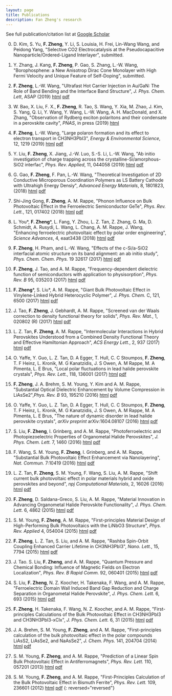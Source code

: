 ```yaml
---
layout: page
title: Publications
description: Fan Zheng's research
---
```


See full publication/citation list at [Google Scholar](https://scholar.google.com/citations?user=KwRlfz0AAAAJ&hl=en)

0. D. Kim, S. Yu, **F. Zheng**, Y. Li, S. Louisia, H. Frei, Lin-Wang Wang, and Peidong Yang, "Selective CO2 Electrocatalysis at the Pseudocapacitive Nanoparticle/Ordered-Ligand Interlayer", submitted.

0. Y. Zhang, J. Kang, **F. Zheng**, P. Gao, S. Zhang, L.-W. Wang, "Borophosphene: a New Anisotrop Dirac Cone Monolayer with High Fermi Velocity and Unique Feature of Self-Doping", submitted.

0. **F. Zheng**, L.-W. Wang, "Ultrafast Hot Carrier Injection in Au/GaN: The Role of Band Bending and the Interface Band Structure", *J. Phys. Chem. Lett*, ASAP (2019) [html](https://doi.org/10.1021/acs.jpclett.9b02402) [pdf](/papers/JPCL_ASAP.pdf)

0. W. Bao, X. Liu, F. X., **F. Zheng**, R. Tao, S. Wang, Y. Xia, M. Zhao, J. Kim, S. Yang, Q. Li, Y. Wang, Y. Wang, L.-W. Wang, A. H. MacDonald, and X. Zhang, "Observation of Rydberg exciton polaritons and their condensate in a perovskite cavity", *PNAS*, in press (2019) [html](https://doi.org/10.1073/pnas.1909948116)

0. **F. Zheng**, L.-W. Wang, "Large polaron formation and its effect to electron transport in CH3NH3PbI3", *Energy & Environmental Science*, 12, 1219 (2019) [html](http://dx.doi.org/10.1039/C8EE03369B) [pdf](/papers/c8ee03369b.pdf)

0. Y. Liu, **F. Zheng**, X. Jiang, J.-W. Luo, S.-S. Li, L.-W. Wang, "Ab initio investigation of charge trapping across the crystalline-Si/amorphous-SiO2 interfac", *Phys. Rev. Applied*, 11, 044058 (2019) [html](http://dx.doi.org/10.1103/PhysRevApplied.11.044058) [pdf](/papers/PhysRevApplied.11.044058.pdf)

0. G. Gao, **F. Zheng**, F. Pan, L.-W. Wang, "Theoretical Investigation of 2D Conductive Microporous Coordination Polymers as LS Battery Cathode with Ultrahigh Energy Densiy", *Advanced Energy Materials*, 8, 1801823, (2018) [html](https://doi.org/10.1002/aenm.201801823) [pdf](/papers/Gao_et_al-2018-Advanced_Energy_Materials.pdf)

0. Shi-Jing Gong, **F. Zheng**, A. M. Rappe, "Phonon Influence on Bulk Photovoltaic Effect in the Ferroelectric Semiconductor GeTe", *Phys. Rev. Lett.*, 121, 017402 (2018) [html](http://dx.doi.org/10.1103/PhysRevLett.121.017402) [pdf](/papers/PhysRevLett.121.017402.pdf)

0. L. You\*, **F. Zheng**\*, L. Fang, Y. Zhou, L. Z. Tan, Z. Zhang, G. Ma, D. Schmidt, A. Rusydi, L. Wang, L. Chang, A. M. Rappe, J. Wang, "Enhancing ferroelectric photovoltaic effect by polar order engineering", *Science Advances*, 4, eaat3438 (2018) [html](http://dx.doi.org/10.1126/sciadv.aat3438) [pdf](/papers/eaat3438.full.pdf)

0. **F. Zheng**, H. Pham, and L.-W. Wang, "Effects of the c-Si/a-SiO2 interfacial atomic structure on its band alignment: an ab initio study", *Phys. Chem. Chem. Phys.* 19 32617 (2017) [html](http://dx.doi.org/10.1039/C7CP05879A) [pdf](/papers/c7cp05879a.pdf)

0. **F. Zheng**, J. Tao, and A. M. Rappe, "Frequency-dependent dielectric function of semiconductors with application to physisorption", *Phys. Rev. B* 95, 035203 (2017) [html](http://dx.doi.org/10.1103/PhysRevB.95.035203) [pdf](/papers/PhysRevB.95.035203.pdf)

0. **F. Zheng**\*, S. Liu\*, A. M. Rappe, "Giant Bulk Photovoltaic Effect in Vinylene-Linked Hybrid Heterocyclic Polymer", *J. Phys. Chem.* C, 121, 6500 (2017) [html](http://dx.doi.org/10.1021/acs.jpcc.7b00374) [pdf](/papers/acs.jpcc.7b00374.pdf)

0. J. Tao, **F. Zheng**, J. Gebhardt, A. M. Rappe, "Screened van der Waals correction to density functional theory for solids", *Phys. Rev. Mat.*, 1, 020802 (R) (2017) [html](http://dx.doi.org/10.1103/PhysRevMaterials.1.020802) [pdf](/papers/PhysRevMaterials.1.020802.pdf)

0. L. Z. Tan, **F. Zheng**, A. M. Rappe, "Intermolecular Interactions in Hybrid Perovskites Understood from a Combined Density Functional Theory and Effective Hamiltonian Approach", *ACS Energy Lett.*, 2, 937 (2017) [html](http://dx.doi.org/10.1021/acsenergylett.7b00159) [pdf](/papers/acsenergylett.7b00159.pdf)

0. O. Yaffe, Y. Guo, L. Z. Tan, D. A Egger, T. Hull, C. C Stoumpos, **F. Zheng**, T. F Heinz, L. Kronik, M. G Kanatzidis, J. S Owen, A. M Rappe, M. A Pimenta, L. E Brus, "Local polar fluctuations in lead halide perovskite crystals", *Phys. Rev. Lett.*, 118, 136001 (2017) [html](http://dx.doi.org/10.1103/PhysRevLett.118.136001) [pdf](/papers/PhysRevLett.118.136001.pdf)

0. **F. Zheng**, J. A. Brehm, S. M. Young, Y. Kim and A. M. Rappe, "Substantial Optical Dielectric Enhancement by Volume Compression in LiAsSe2",*Phys. Rev. B* 93, 195210 (2016) [html](http://dx.doi.org/10.1103/PhysRevB.93.195210) [pdf](/papers/PhysRevB.93.195210.pdf)

0. O. Yaffe, Y. Guo, L. Z. Tan, D. A Egger, T. Hull, C. C Stoumpos, **F. Zheng**, T. F Heinz, L. Kronik, M. G Kanatzidis, J. S Owen, A. M Rappe, M. A Pimenta, L. E Brus, "The nature of dynamic disorder in lead halide perovskite crystals", *arXiv preprint* arXiv:1604.08107 (2016) [html](https://arxiv.org/abs/1604.08107) [pdf](/papers/1604.08107.pdf)

0. S. Liu, **F. Zheng**, I. Grinberg, and A. M. Rappe, "Photoferroelectric and Photopiezoelectric Properties of Organometal Halide Perovskites", *J. Phys. Chem. Lett.* 7, 1460 (2016) [html](http://dx.doi.org/10.1021/acs.jpclett.6b00527) [pdf](/papers/acs.jpclett.6b00527.pdf)

0. F. Wang, S. M. Young, **F. Zheng**, I. Grinberg, and A. M. Rappe, "Substantial Bulk Photovoltaic Effect Enhancement via Nanolayering", *Nat. Commun.* 7:10419 (2016) [html](http://dx.doi.org/10.1038/ncomms10419) [pdf](/papers/ncomms10419.pdf)

0. L. Z. Tan, **F. Zheng**, S. M. Young, F. Wang, S. Liu, A. M. Rappe, "Shift current bulk photovoltaic effect in polar materials hybrid and oxide perovskites and beyond", *npj Computational Materials*, 2, 16026 (2016) [html](http://dx.doi.org/10.1038/npjcompumats.2016.26) [pdf](/papers/npjcompumats201626.pdf)

0. **F. Zheng**, D. Saldana-Greco, S. Liu, A. M. Rappe, "Material Innovation in Advancing Organometal Halide Perovskite Functionality", *J. Phys. Chem. Lett.* 6, 4862 (2015) [html](http://dx.doi.org/10.1021/acs.jpclett.5b01830) [pdf](/papers/acs.jpclett.5b01830.pdf)

0. S. M. Young, **F. Zheng**, A. M. Rappe, "First-principles Material Design of High-Performing Bulk Photovoltaics with the LiNbO3 Structure", *Phys. Rev. Applied* 4, 054004 (2015) [html](http://dx.doi.org/10.1103/PhysRevApplied.4.054004) [pdf](/papers/PhysRevApplied.4.054004.pdf)

0. **F. Zheng**, L. Z. Tan, S. Liu, and A. M. Rappe, "Rashba Spin-Orbit Coupling Enhanced Carrier Lifetime in CH3NH3PbI3", *Nano. Lett.*, 15, 7794 (2015) [html](http://dx.doi.org/10.1021/acs.nanolett.5b01854) [pdf](/papers/acs.nanolett.5b01854.pdf)

0. J. Tao. S. Liu, **F. Zheng**, and A. M. Rappe, "Quantum Pressure and Chemical Bonding: Influence of Magnetic Fields on Electron Localization", *Phys. Rev. B Rapid Comm.* 92, 060401 (2015) [html](http://dx.doi.org/10.1103/PhysRevB.92.060401) [pdf](/papers/PhysRevB.92.060401.pdf)

0. S. Liu, **F. Zheng**, N. Z. Koocher, H. Takenaka, F. Wang, and A. M. Rappe, "Ferroelectric Domain Wall Induced Band Gap Reduction and Charge Separation in Organometal Halide Perovskite", *J. Phys. Chem. Lett.* 6, 693 (2015) [html](http://dx.doi.org/10.1021/jz502666j) [pdf](/papers/jz502666j.pdf)

0. **F. Zheng**, H. Takenaka, F. Wang, N. Z. Koocher, and A. M. Rappe, "First-principles Calculations of the Bulk Photovoltaic Effect in CH3NH3PbI3 and CH3NH3PbI3-xClx", *J. Phys. Chem. Lett.* 6, 31 (2015) [html](http://dx.doi.org/10.1021/jz502109e) [pdf](/papers/jz502109e.pdf)

0. J. A. Brehm, S. M. Young, **F. Zheng**, and A. M. Rappe, "First-principles calculation of the bulk photovoltaic effect in the polar compounds LiAsS2, LiAsSe2, and NaAsSe2", *J. Chem. Phys.* 141, 204704 (2014) [html](http://dx.doi.org/10.1063/1.4901433) [pdf](/papers/1.4901433.pdf)

0. S. M. Young, **F. Zheng**, and A. M. Rappe, "Prediction of a Linear Spin Bulk Photovoltaic Effect in Antiferromagnets", *Phys. Rev. Lett.* 110, 057201 (2013) [html](http://dx.doi.org/10.1103/PhysRevLett.110.057201) [pdf](/papers/PhysRevLett.110.057201.pdf)

0. S. M. Young, **F. Zheng**, and A. M. Rappe, "First-Principles Calculation of the Bulk Photovoltaic Effect in Bismuth Ferrite", *Phys. Rev. Lett.* 109, 236601 (2012) [html](http://dx.doi.org/10.1103/PhysRevLett.109.236601) [pdf](/papers/PhysRevLett.109.236601.pdf)
{: reversed="reversed"}
